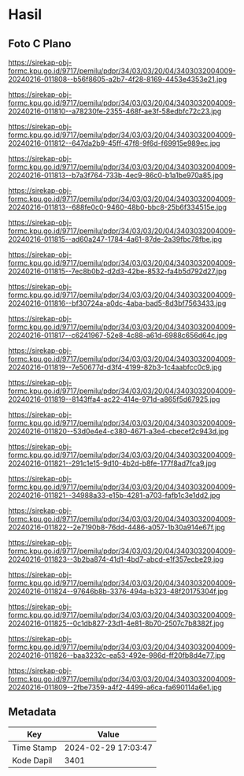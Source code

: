 # Hasil

## Foto C Plano

https://sirekap-obj-formc.kpu.go.id/9717/pemilu/pdpr/34/03/03/20/04/3403032004009-20240216-011808--b56f8605-a2b7-4f28-8169-4453e4353e21.jpg

https://sirekap-obj-formc.kpu.go.id/9717/pemilu/pdpr/34/03/03/20/04/3403032004009-20240216-011810--a78230fe-2355-468f-ae3f-58edbfc72c23.jpg

https://sirekap-obj-formc.kpu.go.id/9717/pemilu/pdpr/34/03/03/20/04/3403032004009-20240216-011812--647da2b9-45ff-47f8-9f6d-f69915e989ec.jpg

https://sirekap-obj-formc.kpu.go.id/9717/pemilu/pdpr/34/03/03/20/04/3403032004009-20240216-011813--b7a3f764-733b-4ec9-86c0-b1a1be970a85.jpg

https://sirekap-obj-formc.kpu.go.id/9717/pemilu/pdpr/34/03/03/20/04/3403032004009-20240216-011813--688fe0c0-9460-48b0-bbc8-25b6f334515e.jpg

https://sirekap-obj-formc.kpu.go.id/9717/pemilu/pdpr/34/03/03/20/04/3403032004009-20240216-011815--ad60a247-1784-4a61-87de-2a39fbc78fbe.jpg

https://sirekap-obj-formc.kpu.go.id/9717/pemilu/pdpr/34/03/03/20/04/3403032004009-20240216-011815--7ec8b0b2-d2d3-42be-8532-fa4b5d792d27.jpg

https://sirekap-obj-formc.kpu.go.id/9717/pemilu/pdpr/34/03/03/20/04/3403032004009-20240216-011816--bf30724a-a0dc-4aba-bad5-8d3bf7563433.jpg

https://sirekap-obj-formc.kpu.go.id/9717/pemilu/pdpr/34/03/03/20/04/3403032004009-20240216-011817--c6241967-52e8-4c88-a61d-6988c656d64c.jpg

https://sirekap-obj-formc.kpu.go.id/9717/pemilu/pdpr/34/03/03/20/04/3403032004009-20240216-011819--7e50677d-d3f4-4199-82b3-1c4aabfcc0c9.jpg

https://sirekap-obj-formc.kpu.go.id/9717/pemilu/pdpr/34/03/03/20/04/3403032004009-20240216-011819--8143ffa4-ac22-414e-971d-a865f5d67925.jpg

https://sirekap-obj-formc.kpu.go.id/9717/pemilu/pdpr/34/03/03/20/04/3403032004009-20240216-011820--53d0e4e4-c380-4671-a3e4-cbecef2c943d.jpg

https://sirekap-obj-formc.kpu.go.id/9717/pemilu/pdpr/34/03/03/20/04/3403032004009-20240216-011821--291c1e15-9d10-4b2d-b8fe-177f8ad7fca9.jpg

https://sirekap-obj-formc.kpu.go.id/9717/pemilu/pdpr/34/03/03/20/04/3403032004009-20240216-011821--34988a33-e15b-4281-a703-fafb1c3e1dd2.jpg

https://sirekap-obj-formc.kpu.go.id/9717/pemilu/pdpr/34/03/03/20/04/3403032004009-20240216-011822--2e7190b8-76dd-4486-a057-1b30a914e67f.jpg

https://sirekap-obj-formc.kpu.go.id/9717/pemilu/pdpr/34/03/03/20/04/3403032004009-20240216-011823--3b2ba874-41d1-4bd7-abcd-e1f357ecbe29.jpg

https://sirekap-obj-formc.kpu.go.id/9717/pemilu/pdpr/34/03/03/20/04/3403032004009-20240216-011824--97646b8b-3376-494a-b323-48f20175304f.jpg

https://sirekap-obj-formc.kpu.go.id/9717/pemilu/pdpr/34/03/03/20/04/3403032004009-20240216-011825--0c1db827-23d1-4e81-8b70-2507c7b8382f.jpg

https://sirekap-obj-formc.kpu.go.id/9717/pemilu/pdpr/34/03/03/20/04/3403032004009-20240216-011826--baa3232c-ea53-492e-986d-ff20fb8d4e77.jpg

https://sirekap-obj-formc.kpu.go.id/9717/pemilu/pdpr/34/03/03/20/04/3403032004009-20240216-011809--2fbe7359-a4f2-4499-a6ca-fa690114a6e1.jpg


## Metadata

| Key        | Value               |
| ---------- | ------------------- |
| Time Stamp | 2024-02-29 17:03:47 |
| Kode Dapil | 3401                |



